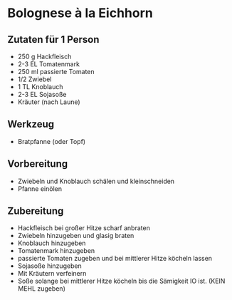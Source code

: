 # Bolognese à la Eichhorn
## Zutaten für 1 Person
- 250 g Hackfleisch
- 2-3 EL Tomatenmark
- 250 ml passierte Tomaten
- 1/2 Zwiebel
- 1 TL Knoblauch
- 2-3 EL Sojasoße
- Kräuter (nach Laune)

## Werkzeug
- Bratpfanne (oder Topf)

## Vorbereitung
- Zwiebeln und Knoblauch schälen und kleinschneiden
- Pfanne einölen

## Zubereitung
- Hackfleisch bei großer Hitze scharf anbraten
- Zwiebeln hinzugeben und glasig braten
- Knoblauch hinzugeben
- Tomatenmark hinzugeben
- passierte Tomaten zugeben und bei mittlerer Hitze köcheln lassen
- Sojasoße hinzugeben
- Mit Kräutern verfeinern
- Soße solange bei mittlerer Hitze köcheln bis die Sämigkeit IO ist. (KEIN MEHL zugeben)
